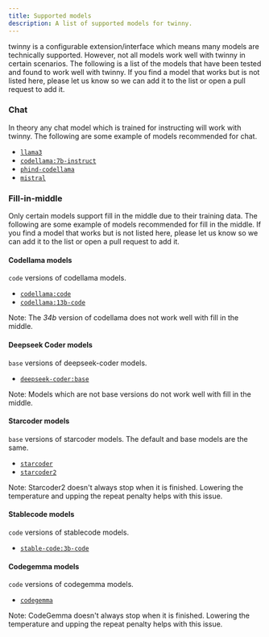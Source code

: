 ```yaml
---
title: Supported models
description: A list of supported models for twinny.
---
```


twinny is a configurable extension/interface which means many models are technically supported. However, not all models work well with twinny in certain scenarios.  The following is a list of the models that have been tested and found to work well with twinny.  If you find a model that works but is not listed here, please let us know so we can add it to the list or open a pull request to add it.

### Chat

In theory any chat model which is trained for instructing will work with twinny.  The following are some example of models recommended for chat.


- [`llama3`](https://ollama.com/library/llama3)
- [`codellama:7b-instruct`](https://ollama.com/library/codellama:instruct)
- [`phind-codellama`](https://ollama.com/library/phind-codellama)
- [`mistral`](https://ollama.com/library/mistral)

### Fill-in-middle

Only certain models support fill in the middle due to their training data.  The following are some example of models recommended for fill in the middle.  If you find a model that works but is not listed here, please let us know so we can add it to the list or open a pull request to add it.

#### Codellama models

`code` versions of codellama models.

- [`codellama:code`](https://ollama.com/library/codellama:code)
- [`codellama:13b-code`](https://ollama.com/library/codellama:13b-code)
  
Note: The _34b_ version of codellama does not work well with fill in the middle.

#### Deepseek Coder models

`base` versions of deepseek-coder models.

- [`deepseek-coder:base`](https://ollama.com/library/deepseek-coder:base)

Note: Models which are not base versions do not work well with fill in the middle.

#### Starcoder models

`base` versions of starcoder models. The default and base models are the same.

- [`starcoder`](https://ollama.com/library/starcoder)
- [`starcoder2`](https://ollama.com/library/starcoder2)

Note: Starcoder2 doesn't always stop when it is finished.  Lowering the temperature and upping the repeat penalty helps with this issue.

#### Stablecode models

`code` versions of stablecode models.

- [`stable-code:3b-code`](https://ollama.com/library/stable-code:3b-code)

#### Codegemma models

`code` versions of codegemma models.

- [`codegemma`](https://ollama.com/library/codegemma:7b-code)

Note: CodeGemma doesn't always stop when it is finished.  Lowering the temperature and upping the repeat penalty helps with this issue.